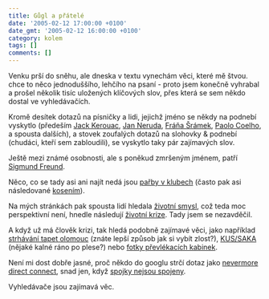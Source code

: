 ```yaml
---
title: Gůgl a přátelé
date: '2005-02-12 17:00:00 +0100'
date_gmt: '2005-02-12 16:00:00 +0100'
category: kolem
tags: []
comments: []
---
```

<p>Venku prší do sněhu, ale dneska v textu vynechám věci, které mě štvou.
chce to něco jednoduššího, lehčího na psaní - proto jsem konečně vyhrabal
a prošel několik tisíc uložených klíčových slov, přes která se sem někdo
dostal ve vyhledávačích.</p>
<p>Kromě desítek dotazů na písničky a lidi, jejichž jméno se někdy na podnebí
vyskytlo (předeším
<a href="https://www.google.com/search?q=Jack+Kerouac-Na+cest%C4%9B&amp;hl=cs&amp;lr=&amp;start=20&amp;sa=N">Jack Kerouac</a>,
<a href="https://search2.seznam.cz/search.cgi?mod=k-p-y&amp;w=B%E1sni%E8ky+od+Nerudy">Jan Neruda</a>,
<a href="https://search2.seznam.cz/search.cgi?mod=k-p-y&amp;w=raport+od+Fr%E1ni+%A9r%E1mka">Fráňa Šrámek</a>,
<a href="https://search2.seznam.cz/search.cgi?mod=k-p-y&amp;w=Paolo+Coelho+%BEivotopis">Paolo Coelho</a>,
a spousta dalších), a stovek zoufalých dotazů na slohovky &amp; podnebí (chudáci,
kteří sem zabloudili), se vyskytlo taky pár zajímavých slov.</p>
<p>Ještě mezi známé osobnosti, ale s poněkud zmršeným jménem, patří
<a href="https://search2.seznam.cz/search.fcgi?w=SIGMUND+FREUND&mod=k-p-y&firm=&sid=&from=21&l=21&r=&step=10">Sigmund Freund</a>.</p>
<p>Něco, co se tady asi ani najít nedá jsou
<a href="https://search2.seznam.cz/search.cgi?mod=k-p-y&w=pa%F8by+v+klubech">pařby v klubech</a>
(často pak asi následované <a href="https://search2.seznam.cz/search.fcgi?w=kosen%ED&mod=k-p-y&firm=&sid=&from=11&l=11&r=">kosením</a>).</p>
<p>Na mých stránkách pak spousta lidí hledala
<a href="https://www.google.com/search?q=%C5%BEivotn%C3%AD+smysl&sourceid=mozilla-search&start=0&start=0&ie=utf-8&oe=utf-8">životní smysl</a>,
což teda moc perspektivní není, hnedle následují
<a href="https://search2.seznam.cz/search.fcgi?w=%BEivotn%ED+krize&mod=k-p-y&firm=&sid=&from=121&l=119&r=&step=10">životní krize</a>.
Tady jsem se nezavděčil.</p>
<p>A když už má člověk krizi, tak hledá podobně zajímavé věci, jako například
<a href="https://search2.seznam.cz/search.fcgi?w=strh%E1v%E1n%ED+tapet+olomouc&mod=k-p-y&firm=&sid=&from=11&l=11&r=&step=10">strhávání tapet olomouc</a> (znáte lepší způsob jak si vybít zlost?),
<a href="https://www.google.com.tr/search?q=KUS/SAKA&hl=tr&lr=&ie=UTF-8&inlang=tr&filter=0">KUS/SAKA</a> (nějaké kalné ráno po plese?)
nebo
<a href="https://search.seznam.cz/search.cgi?w=p%F8evl%E9kac%ED+kabinky+fotky&mod=k-p-y">fotky převlékacích kabinek</a>.</p>
<p>Není mi dost dobře jasné, proč někdo do googlu strčí dotaz jako
<a href="https://www.google.com/search?hl=cs&client=firefox-a&rls=org.mozilla%3Acs-CZ%3Aofficial&q=nevermore+direct+connect&btnG=Hledat&lr=lang_cs">nevermore direct connect</a>,
snad jen, když <a href="https://www.google.com/search?hl=en&ie=UTF-8&q=spojky+nejsou+spojeny&btnG=Google+Search">spojky nejsou spojeny</a>.</p>
<p>Vyhledávače jsou zajímavá věc.</p>
